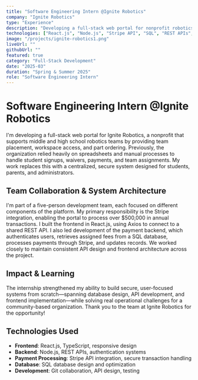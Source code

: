 ```yaml
---
title: "Software Engineering Intern @Ignite Robotics"
company: "Ignite Robotics"
type: "Experience"
description: "Developing a full-stack web portal for nonprofit robotics organization, handling $500,000+ in annual transactions"
technologies: ["React.js", "Node.js", "Stripe API", "SQL", "REST APIs", "Axios"]
image: "/projects/ignite-robotics1.png"
liveUrl: ""
githubUrl: ""
featured: true
category: "Full-Stack Development"
date: "2025-03"
duration: "Spring & Summer 2025"
role: "Software Engineering Intern"
---
```


# Software Engineering Intern @Ignite Robotics

I'm developing a full-stack web portal for Ignite Robotics, a nonprofit that supports middle and high school robotics teams by providing team placement, workspace access, and part ordering. Previously, the organization relied heavily on spreadsheets and manual processes to handle student signups, waivers, payments, and team assignments. My work replaces this with a centralized, secure system designed for students, parents, and administrators.

## Team Collaboration & System Architecture

I'm part of a five-person development team, each focused on different components of the platform. My primary responsibility is the Stripe integration, enabling the portal to process over $500,000 in annual transactions. I built the frontend in React.js, using Axios to connect to a shared REST API. I also led development of the payment backend, which authenticates users, retrieves assigned fees from a SQL database, processes payments through Stripe, and updates records. We worked closely to maintain consistent API design and frontend architecture across the project.

## Impact & Learning

The internship strengthened my ability to build secure, user-focused systems from scratch—spanning database design, API development, and frontend implementation—while solving real operational challenges for a community-based organization. Thank you to the team at Ignite Robotics for the opportunity!

## Technologies Used

- **Frontend**: React.js, TypeScript, responsive design
- **Backend**: Node.js, REST APIs, authentication systems
- **Payment Processing**: Stripe API integration, secure transaction handling
- **Database**: SQL database design and optimization
- **Development**: Git collaboration, API design, testing 